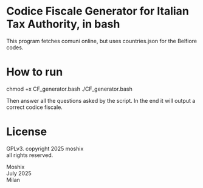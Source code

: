 # Codice Fiscale Generator for Italian Tax Authority, in bash

This program fetches comuni online, but uses countries.json for the Belfiore codes. 

# How to run
chmod +x CF_generator.bash
./CF_generator.bash
  
Then answer all the questions asked by the script. In the end it will output a correct codice fiscale. 
  
  
# License
GPLv3. copyright 2025 moshix  
all rights reserved.   

Moshix  
July 2025  
Milan

